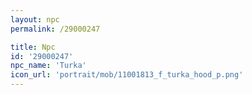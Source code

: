 ```yaml
---
layout: npc
permalink: /29000247

title: Npc
id: '29000247'
npc_name: 'Turka'
icon_url: 'portrait/mob/11001813_f_turka_hood_p.png'
---
```

